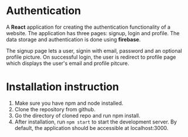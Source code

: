 # Authentication

A **React** application for creating the authentication functionality of a website. The application has three pages: signup, login and profile. The data storage and authentication is done using **firebase**.

The signup page lets a user, signin with email, password and an optional profile picture. On successful login, the user is redirect to profile page which displays the user's email and profile pitcure.
# Installation instruction
1. Make sure you have npm and node installed.
2. Clone the repository from github.
3. Go the directory of cloned repo and run npm install. 
4. After installation, run `npm start` to start the development server. By default, the application should be accessible at localhost:3000.
